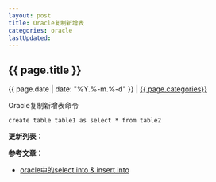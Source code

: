 ```yaml
---
layout: post
title: Oracle复制新增表
categories: oracle
lastUpdated:
---
```


## {{ page.title }}

{{ page.date | date: "%Y.%-m.%-d" }} | <a href="/archive#{{ page.categories }}">{{ page.categories}}</a>

Oracle复制新增表命令

```
create table table1 as select * from table2
```


**更新列表：**



**参考文章：**

* [oracle中的select into & insert into][1]


[1]: http://www.cnblogs.com/jiangchongwei/archive/2011/03/17/1986773.html
